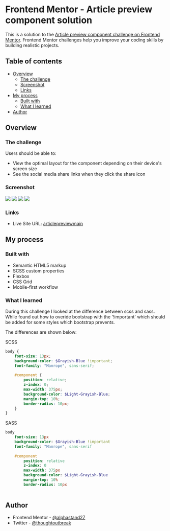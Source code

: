 # Frontend Mentor - Article preview component solution

This is a solution to the [Article preview component challenge on Frontend Mentor](https://www.frontendmentor.io/challenges/article-preview-component-dYBN_pYFT). Frontend Mentor challenges help you improve your coding skills by building realistic projects. 

## Table of contents

- [Overview](#overview)
  - [The challenge](#the-challenge)
  - [Screenshot](#screenshot)
  - [Links](#links)
- [My process](#my-process)
  - [Built with](#built-with)
  - [What I learned](#what-i-learned)
- [Author](#author)


## Overview

### The challenge

Users should be able to:

- View the optimal layout for the component depending on their device's screen size
- See the social media share links when they click the share icon

### Screenshot

![](./screenshots/Screenshot%20from%202024-10-08%2022-04-32.png)
![](./screenshots/Screenshot%20from%202024-10-08%2022-04-42.png)
![](./screenshots/Screen%20Shot%202024-10-08%20at%2022.05.00.png)
![](./screenshots/Screen%20Shot%202024-10-08%20at%2022.05.07.png)

### Links

- Live Site URL: [articlepreviewmain](https://articlepreviewmain.netlify.app/)

## My process

### Built with

- Semantic HTML5 markup
- SCSS custom properties
- Flexbox
- CSS Grid
- Mobile-first workflow

### What I learned

During this challenge I looked at the difference between scss and sass. While found out how to overide bootstrap with the '!important' which should be added for some styles which bootstrap prevents.

The differences are shown below:

SCSS 

```scss
body {
    font-size: 13px;
    background-color: $Grayish-Blue !important;
    font-family: "Manrope", sans-serif;
    
    #component {
        position: relative;
        z-index: 0;
        max-width: 375px;
        background-color: $Light-Grayish-Blue;
        margin-top: 10%;
        border-radius: 10px;
    }
}
```
SASS

```sass
body
    font-size: 13px
    background-color: $Grayish-Blue !important
    font-family: "Manrope", sans-serif
    
    #component
        position: relative
        z-index: 0
        max-width: 375px
        background-color: $Light-Grayish-Blue
        margin-top: 10%
        border-radius: 10px
    

```

## Author

- Frontend Mentor - [@alphastand27](https://www.frontendmentor.io/profile/alphastand27)
- Twitter - [@thoughtoutbreak](https://x.com/thoughtoutbreak)